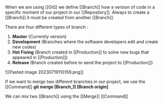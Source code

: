 When we are using [[Git]] we define [[Branch]] how a version of code in a specific moment of our project in our [[Repository]]. Always to create a [[Branch]] it must be created from another [[Branch]].

There are four different types of branch :
1. **Master**  (Currently version)
2. **Development** (Branches where the software developers edit and create new codes)
3. **Hot Fixing** (Branch created in [[Production]] to solve new bugs that appeared in [[Production]])
4. **Release** (Branch created before to send the project to [[Production]])

![[Pasted image 20230719110159.png]]

If we want to merge two different branches in our project, we use the [[Command]] **git merge \[Branch_1] \[Branch origin]** 

We can mix two [[Branch]] using the [[Merge]] [[Command]]
